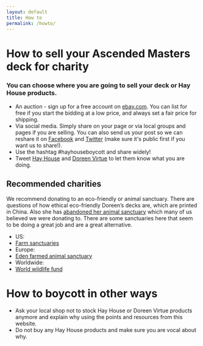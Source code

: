 ```yaml
---
layout: default
title: How to
permalink: /howto/
---
```


# How to sell your Ascended Masters deck for charity
### You can choose where you are going to sell your deck or Hay House products.
  * An auction - sign up for a free account on [ebay.com](ebay.com). You can list for free if you start the bidding at a low price, and always set a fair price for shipping.
  * Via social media. Simply share on your page or via local groups and pages if you are selling. You can also send us your post so we can reshare it on [Facebook](https://www.facebook.com/groups/815823091922040/) and [Twitter](https://twitter.com/hayhouseboycott) (make sure it's public first if you want us to share!).
  * Use the hashtag #hayhouseboycott and share widely!
  * Tweet [Hay House](https://twitter.com/hayhouse) and [Doreen Virtue](https://twitter.com/DoreenVirtue) to let them know what you are doing.
 
## Recommended charities
We recommend donating to an eco-friendly or animal sanctuary. There are questions of how ethical eco-friendly Doreen’s decks are, which are printed in China. Also she has [abandoned her animal sanctuary](http://www.thecelticfairy.com/2017/09/17/doreen-virtues-dream/) which many of us believed we were donating to. There are some sanctuaries here that seem to be doing a great job and are a great alternative.
  * US:
  * [Farm sanctuaries](https://www.farmsanctuary.org/)
  * Europe:
  * [Eden farmed animal sanctuary](http://edenfarmedanimalsanctuary.com/about/)
  * Worldwide:
  * [World wildlife fund](https://www.worldwildlife.org/)
    
# How to boycott in other ways
  * Ask your local shop not to stock Hay House or Doreen Virtue products anymore and explain why using the points and resources from this website.
  * Do not buy any Hay House products and make sure you are vocal about why.